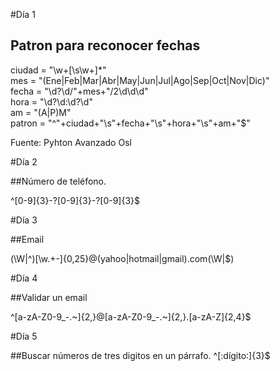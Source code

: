 #Día 1
  
## Patron para reconocer fechas  

ciudad = "\w+[\s\w+]*"  
mes = "(Ene|Feb|Mar|Abr|May|Jun|Jul|Ago|Sep|Oct|Nov|Dic)"  
fecha = "\d?\d\/"+mes+"\/2\d\d\d"  
hora = "\d?\d:\d?\d"  
am = "(A|P)M"  
patron = "^"+ciudad+"\s"+fecha+"\s"+hora+"\s"+am+"$"  
  
Fuente: Pyhton Avanzado Osl  

#Día 2  
  
##Número de teléfono.  
  
^[0-9]{3}-?[0-9]{3}-?[0-9]{3}$   
  
#Día 3 
  
##Email  

(\W|^)[\w.+\-]{0,25}@(yahoo|hotmail|gmail)\.com(\W|$)  

#Día 4 
  
##Validar un email  
  
^[a-zA-Z0-9_\-\.~]{2,}@[a-zA-Z0-9_\-\.~]{2,}\.[a-zA-Z]{2,4}$  
  
#Día 5

##Buscar números de tres digitos en un párrafo.
^[:dígito:]{3}$
 
 
 
